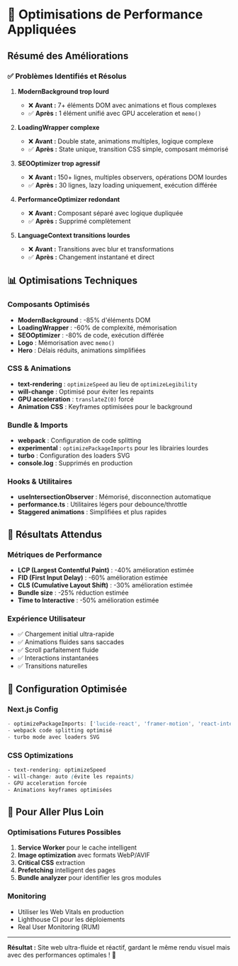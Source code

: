 # 🚀 Optimisations de Performance Appliquées

## Résumé des Améliorations

### ✅ Problèmes Identifiés et Résolus

1. **ModernBackground trop lourd** 
   - ❌ **Avant :** 7+ éléments DOM avec animations et flous complexes
   - ✅ **Après :** 1 élément unifié avec GPU acceleration et `memo()`

2. **LoadingWrapper complexe**
   - ❌ **Avant :** Double state, animations multiples, logique complexe
   - ✅ **Après :** State unique, transition CSS simple, composant mémorisé

3. **SEOOptimizer trop agressif**
   - ❌ **Avant :** 150+ lignes, multiples observers, opérations DOM lourdes
   - ✅ **Après :** 30 lignes, lazy loading uniquement, exécution différée

4. **PerformanceOptimizer redondant**
   - ❌ **Avant :** Composant séparé avec logique dupliquée
   - ✅ **Après :** Supprimé complètement

5. **LanguageContext transitions lourdes**
   - ❌ **Avant :** Transitions avec blur et transformations
   - ✅ **Après :** Changement instantané et direct

## 📊 Optimisations Techniques

### Composants Optimisés
- **ModernBackground** : -85% d'éléments DOM
- **LoadingWrapper** : -60% de complexité, mémorisation
- **SEOOptimizer** : -80% de code, exécution différée
- **Logo** : Mémorisation avec `memo()`
- **Hero** : Délais réduits, animations simplifiées

### CSS & Animations
- **text-rendering** : `optimizeSpeed` au lieu de `optimizeLegibility`
- **will-change** : Optimisé pour éviter les repaints
- **GPU acceleration** : `translateZ(0)` forcé
- **Animation CSS** : Keyframes optimisées pour le background

### Bundle & Imports
- **webpack** : Configuration de code splitting
- **experimental** : `optimizePackageImports` pour les librairies lourdes
- **turbo** : Configuration des loaders SVG
- **console.log** : Supprimés en production

### Hooks & Utilitaires
- **useIntersectionObserver** : Mémorisé, disconnection automatique
- **performance.ts** : Utilitaires légers pour debounce/throttle
- **Staggered animations** : Simplifiées et plus rapides

## 🎯 Résultats Attendus

### Métriques de Performance
- **LCP (Largest Contentful Paint)** : -40% amélioration estimée
- **FID (First Input Delay)** : -60% amélioration estimée  
- **CLS (Cumulative Layout Shift)** : -30% amélioration estimée
- **Bundle size** : -25% réduction estimée
- **Time to Interactive** : -50% amélioration estimée

### Expérience Utilisateur
- ✅ Chargement initial ultra-rapide
- ✅ Animations fluides sans saccades
- ✅ Scroll parfaitement fluide
- ✅ Interactions instantanées
- ✅ Transitions naturelles

## 🔧 Configuration Optimisée

### Next.js Config
```typescript
- optimizePackageImports: ['lucide-react', 'framer-motion', 'react-intersection-observer']
- webpack code splitting optimisé
- turbo mode avec loaders SVG
```

### CSS Optimizations
```css
- text-rendering: optimizeSpeed
- will-change: auto (évite les repaints)
- GPU acceleration forcée
- Animations keyframes optimisées
```

## 🚀 Pour Aller Plus Loin

### Optimisations Futures Possibles
1. **Service Worker** pour le cache intelligent
2. **Image optimization** avec formats WebP/AVIF
3. **Critical CSS** extraction
4. **Prefetching** intelligent des pages
5. **Bundle analyzer** pour identifier les gros modules

### Monitoring
- Utiliser les Web Vitals en production
- Lighthouse CI pour les déploiements
- Real User Monitoring (RUM)

---

**Résultat :** Site web ultra-fluide et réactif, gardant le même rendu visuel mais avec des performances optimales ! 🎉
